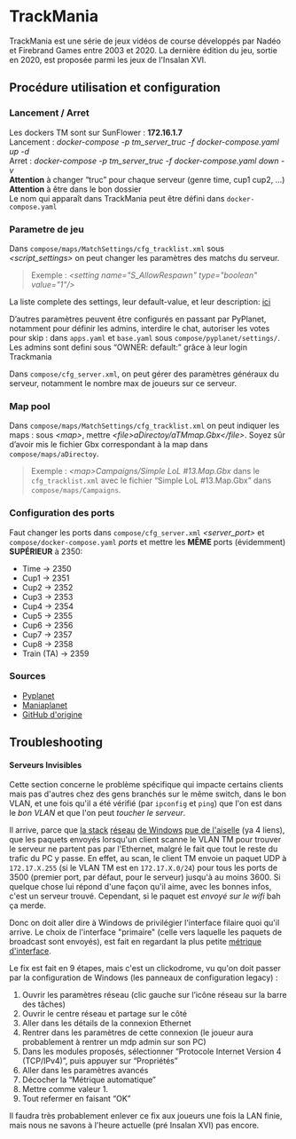 # TrackMania 

TrackMania est une série de jeux vidéos de course développés par Nadéo et Firebrand Games entre 2003 et 2020. La dernière édition du jeu, sortie en 2020, est proposée parmi les jeux de l'Insalan XVI.



## Procédure utilisation et configuration

### Lancement / Arret 
Les dockers TM sont sur SunFlower : **172.16.1.7** \
Lancement : _docker-compose -p tm_server_truc -f docker-compose.yaml up -d_ \
Arret : _docker-compose -p tm_server_truc -f docker-compose.yaml down -v_ \
**Attention** à changer “truc” pour chaque serveur (genre time, cup1 cup2, …) \
**Attention** à être dans le bon dossier \
Le nom qui apparaît dans TrackMania peut être défini dans `docker-compose.yaml`

### Parametre de jeu
Dans `compose/maps/MatchSettings/cfg_tracklist.xml` sous _<script_settings>_ on peut changer les paramètres des matchs du serveur.
> Exemple : _\<setting name="S_AllowRespawn" type="boolean" value="1"/>_

La liste complete des settings, leur default-value, et leur description: [ici](https:_doc.maniaplanet.com/dedicated-server/references/settings-list-for-nadeo-gamemodes)

D’autres paramètres peuvent être configurés en passant par PyPlanet, notamment pour définir les admins, interdire le chat, autoriser les votes pour skip : dans `apps.yaml` et `base.yaml` sous `compose/pyplanet/settings/`. Les admins sont defini sous “OWNER: default:” grâce à leur login Trackmania

Dans `compose/cfg_server.xml`, on peut gérer des paramètres généraux du serveur, notamment le nombre max de joueurs sur ce serveur.


### Map pool 
Dans `compose/maps/MatchSettings/cfg_tracklist.xml` on peut indiquer les maps : sous _\<map>_, mettre _\<file>aDirectoy/aTMmap.Gbx\</file>_. Soyez sûr d’avoir mis le fichier Gbx correspondant à la map dans `compose/maps/aDirectoy`.
> Exemple : _\<map><file>Campaigns/Simple LoL #13.Map.Gbx</file></map>_ dans le `cfg_tracklist.xml` avec le fichier “Simple LoL #13.Map.Gbx” dans `compose/maps/Campaigns`.


### Configuration des ports 
Faut changer les ports dans `compose/cfg_server.xml` _<server_port>_ et `compose/docker-compose.yaml` _ports_ et mettre les **MÊME** ports (évidemment) **SUPÉRIEUR** à 2350:
  * Time     -> 2350 
  * Cup1     -> 2351 
  * Cup2     -> 2352
  * Cup3     -> 2353
  * Cup4     -> 2354
  * Cup5     -> 2355
  * Cup6     -> 2356
  * Cup7     -> 2357
  * Cup8     -> 2358
  * Train (TA) -> 2359


### Sources 
- [Pyplanet](https://pypla.net/en/latest/)
- [Maniaplanet](https://doc.maniaplanet.com/)
- [GitHub d'origine](https://github.com/Harha/trackmania-server-docker/)




## Troubleshooting 

#### Serveurs Invisibles 

Cette section concerne le problème spécifique qui impacte certains clients mais pas d'autres chez des gens branchés sur le même switch, dans le bon VLAN, et une fois qu'il a été vérifié (par `ipconfig` et `ping`) que l'on est dans le _bon VLAN_ et que l'on peut _toucher le serveur_.

Il arrive, parce que [la stack](https://social.technet.microsoft.com/Forums/ie/en-US/99395fe0-eb8f-49d1-853e-e4677a0b70e2/default-interface-for-broadcast?forum=itprovistanetworking) [réseau]([https://github.com/dechamps/WinIPBroadcast#rationale) [de Windows](https://serverfault.com/questions/72112/how-to-alter-the-global-broadcast-address-255-255-255-255-behavior-on-windows) [pue de l'aiselle](https://stackoverflow.com/questions/62970309/why-doesnt-windows-desktop-broadcast-udp) (ya 4 liens), que les paquets envoyés lorsqu'un client scanne le VLAN TM pour trouver le serveur ne partent pas par l'Ethernet, malgré le fait que tout le reste du trafic du PC y passe. En effet, au scan, le client TM envoie un paquet UDP à `172.17.X.255` (si le VLAN TM est en `172.17.X.0/24`) pour tous les ports de 3500 (premier port, par défaut, pour le serveur) jusqu'à au moins 3600. Si quelque chose lui répond d'une façon qu'il aime, avec les bonnes infos, c'est un serveur trouvé. Cependant, si le paquet est _envoyé sur le wifi_ bah ça merde.

Donc on doit aller dire à Windows de privilégier l'interface filaire quoi qu'il arrive. Le choix de l'interface "primaire" (celle vers laquelle les paquets de broadcast sont envoyés), est fait en regardant la plus petite [métrique d'interface](https://docs.microsoft.com/en-us/troubleshoot/windows-server/networking/automatic-metric-for-ipv4-routes).

Le fix est fait en 9 étapes, mais c'est un clickodrome, vu qu'on doit passer par la configuration de Windows (les panneaux de configuration legacy) :

1. Ouvrir les paramètres réseau (clic gauche sur l’icône réseau sur la barre des tâches)
2. Ouvrir le centre réseau et partage sur le côté
3. Aller dans les détails de la connexion Ethernet
4. Rentrer dans les paramètres de cette connexion (le joueur aura probablement à rentrer un mdp admin sur son PC)
5. Dans les modules proposés, sélectionner “Protocole Internet Version 4 (TCP/IPv4)”, puis appuyer sur “Propriétés”
6. Aller dans les paramètres avancés
7. Décocher la “Métrique automatique”
8. Mettre comme valeur 1.
9. Tout refermer en faisant “OK”

Il faudra très probablement enlever ce fix aux joueurs une fois la LAN finie, mais nous ne savons à l'heure actuelle (pré Insalan XVI) pas encore.